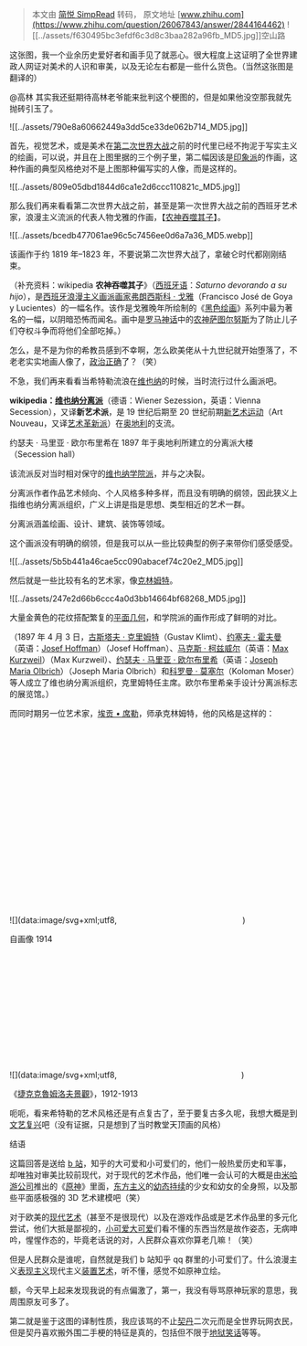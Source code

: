 > 本文由 [简悦 SimpRead](http://ksria.com/simpread/) 转码， 原文地址 [www.zhihu.com](https://www.zhihu.com/question/26067843/answer/2844164462) ![[../assets/f630495bc3efdf6c3d8c3baa282a96fb_MD5.jpg]]空山路​

这张图，我一个业余历史爱好者和画手见了就恶心。很大程度上这证明了全世界建政人网证对美术的人识和审美，以及无论左右都是一些什么货色。（当然这张图是翻译的）

@高林 其实我还挺期待高林老爷能来批判这个梗图的，但是如果他没空那我就先抛砖引玉了。

![[../assets/790e8a60662449a3dd5ce33de062b714_MD5.jpg]]

首先，视觉艺术，或是美术在[第二次世界大战](https://www.zhihu.com/search?q=%E7%AC%AC%E4%BA%8C%E6%AC%A1%E4%B8%96%E7%95%8C%E5%A4%A7%E6%88%98&search_source=Entity&hybrid_search_source=Entity&hybrid_search_extra=%7B%22sourceType%22%3A%22answer%22%2C%22sourceId%22%3A2844164462%7D)之前的时代里已经不拘泥于写实主义的绘画，可以说，并且在上图里据的三个例子里，第二幅因该是[印象派](https://www.zhihu.com/search?q=%E5%8D%B0%E8%B1%A1%E6%B4%BE&search_source=Entity&hybrid_search_source=Entity&hybrid_search_extra=%7B%22sourceType%22%3A%22answer%22%2C%22sourceId%22%3A2844164462%7D)的作画，这种作画的典型风格绝对不是上图那种偏写实的人像，而是这样的。

![[../assets/809e05dbd1844d6ca1e2d6ccc110821c_MD5.jpg]]

那么我们再来看看第二次世界大战之前，甚至是第一次世界大战之前的西班牙艺术家，浪漫主义流派的代表人物戈雅的作画，【[农神吞噬其子](https://www.zhihu.com/search?q=%E5%86%9C%E7%A5%9E%E5%90%9E%E5%99%AC%E5%85%B6%E5%AD%90&search_source=Entity&hybrid_search_source=Entity&hybrid_search_extra=%7B%22sourceType%22%3A%22answer%22%2C%22sourceId%22%3A2844164462%7D)】。

![[../assets/bcedb477061ae96c5c7456ee0d6a7a36_MD5.webp]]

该画作于约 1819 年–1823 年，不要说第二次世界大战了，拿破仑时代都刚刚结束。

（补充资料：wikipedia **农神吞噬其子**》（[西班牙语](https://link.zhihu.com/?target=https%3A//zh.m.wikipedia.org/wiki/%25E8%25A5%25BF%25E7%258F%25AD%25E7%2589%2599%25E8%25AA%259E)：_Saturno devorando a su hijo_），是[西班牙](https://link.zhihu.com/?target=https%3A//zh.m.wikipedia.org/wiki/%25E8%25A5%25BF%25E7%258F%25AD%25E7%2589%2599)[浪漫主义画派](https://link.zhihu.com/?target=https%3A//zh.m.wikipedia.org/wiki/%25E6%25B5%25AA%25E6%25BC%25AB%25E4%25B8%25BB%25E4%25B9%2589%25E7%2594%25BB%25E6%25B4%25BE)[画家](https://link.zhihu.com/?target=https%3A//zh.m.wikipedia.org/wiki/%25E7%2594%25BB%25E5%25AE%25B6)[弗朗西斯科 · 戈雅](https://link.zhihu.com/?target=https%3A//zh.m.wikipedia.org/wiki/%25E5%25BC%2597%25E6%259C%2597%25E8%25A5%25BF%25E6%2596%25AF%25E7%25A7%2591%25C2%25B7%25E6%2588%2588%25E9%259B%2585)（Francisco José de Goya y Lucientes）的一幅名作。该作是戈雅晚年所绘制的《[黑色绘画](https://link.zhihu.com/?target=https%3A//zh.m.wikipedia.org/wiki/%25E9%25BB%2591%25E8%2589%25B2%25E7%25B9%25AA%25E7%2595%25AB)》系列中最为著名的一幅，以阴暗恐怖而闻名。画中是[罗马神话](https://link.zhihu.com/?target=https%3A//zh.m.wikipedia.org/wiki/%25E7%25BD%2597%25E9%25A9%25AC%25E7%25A5%259E%25E8%25AF%259D)中的[农神萨图尔努斯](https://link.zhihu.com/?target=https%3A//zh.m.wikipedia.org/wiki/%25E8%2590%25A8%25E5%259B%25BE%25E5%25B0%2594%25E5%258A%25AA%25E6%2596%25AF)为了防止儿子们夺权斗争而将他们全部吃掉。）

怎么，是不是为你的希教员感到不幸啊，怎么欧美佬从十九世纪就开始堕落了，不老老实实地画人像了，[政治正确](https://www.zhihu.com/search?q=%E6%94%BF%E6%B2%BB%E6%AD%A3%E7%A1%AE&search_source=Entity&hybrid_search_source=Entity&hybrid_search_extra=%7B%22sourceType%22%3A%22answer%22%2C%22sourceId%22%3A2844164462%7D)了？（笑）

不急，我们再来看看当希特勒流浪在[维也纳](https://www.zhihu.com/search?q=%E7%BB%B4%E4%B9%9F%E7%BA%B3&search_source=Entity&hybrid_search_source=Entity&hybrid_search_extra=%7B%22sourceType%22%3A%22answer%22%2C%22sourceId%22%3A2844164462%7D)的时候，当时流行过什么画派吧。

**wikipedia：[维也纳分离派](https://www.zhihu.com/search?q=%E7%BB%B4%E4%B9%9F%E7%BA%B3%E5%88%86%E7%A6%BB%E6%B4%BE&search_source=Entity&hybrid_search_source=Entity&hybrid_search_extra=%7B%22sourceType%22%3A%22answer%22%2C%22sourceId%22%3A2844164462%7D)**（德语：Wiener Sezession，英语：Vienna Secession），又译**新艺术派**，是 19 世纪后期至 20 世纪前期[新艺术运动](https://link.zhihu.com/?target=https%3A//zh.m.wikipedia.org/wiki/%25E6%2596%25B0%25E8%2589%25BA%25E6%259C%25AF%25E8%25BF%2590%25E5%258A%25A8)（Art Nouveau，又译[艺术革新派](https://www.zhihu.com/search?q=%E8%89%BA%E6%9C%AF%E9%9D%A9%E6%96%B0%E6%B4%BE&search_source=Entity&hybrid_search_source=Entity&hybrid_search_extra=%7B%22sourceType%22%3A%22answer%22%2C%22sourceId%22%3A2844164462%7D)）在[奥地利](https://link.zhihu.com/?target=https%3A//zh.m.wikipedia.org/wiki/%25E5%25A5%25A5%25E5%259C%25B0%25E5%2588%25A9)的支流。

约瑟夫 · 马里亚 · 欧尔布里希在 1897 年于奥地利所建立的分离派大楼（Secession hall）

该流派反对当时相对保守的[维也纳学院派](https://www.zhihu.com/search?q=%E7%BB%B4%E4%B9%9F%E7%BA%B3%E5%AD%A6%E9%99%A2%E6%B4%BE&search_source=Entity&hybrid_search_source=Entity&hybrid_search_extra=%7B%22sourceType%22%3A%22answer%22%2C%22sourceId%22%3A2844164462%7D)，并与之决裂。

分离派作者作品艺术倾向、个人风格多种多样，而且没有明确的纲领，因此狭义上指维也纳分离派组织，广义上讲是指是思想、类型相近的艺术一群。

分离派涵盖绘画、设计、建筑、装饰等领域。

这个画派没有明确的纲领，但是我可以从一些比较典型的例子来带你们感受感受。

![[../assets/5b5b441a46cae5cc090abacef74c20e2_MD5.jpg]]

然后就是一些比较有名的艺术家，像[克林姆特](https://www.zhihu.com/search?q=%E5%85%8B%E6%9E%97%E5%A7%86%E7%89%B9&search_source=Entity&hybrid_search_source=Entity&hybrid_search_extra=%7B%22sourceType%22%3A%22answer%22%2C%22sourceId%22%3A2844164462%7D)。

![[../assets/247e2d66b6ccc4a0d3bb14664bf68268_MD5.jpg]]

大量金黄色的花纹搭配繁复的[平面几何](https://www.zhihu.com/search?q=%E5%B9%B3%E9%9D%A2%E5%87%A0%E4%BD%95&search_source=Entity&hybrid_search_source=Entity&hybrid_search_extra=%7B%22sourceType%22%3A%22answer%22%2C%22sourceId%22%3A2844164462%7D)，和学院派的画作形成了鲜明的对比。

（1897 年 4 月 3 日，[古斯塔夫 · 克里姆特](https://link.zhihu.com/?target=https%3A//zh.m.wikipedia.org/wiki/%25E5%258F%25A4%25E6%2596%25AF%25E5%25A1%2594%25E5%25A4%25AB%25C2%25B7%25E5%2585%258B%25E9%2587%258C%25E5%25A7%2586%25E7%2589%25B9)（Gustav Klimt）、[约塞夫 · 霍夫曼](https://link.zhihu.com/?target=https%3A//zh.m.wikipedia.org/w/index.php%3Ftitle%3D%25E7%25BA%25A6%25E5%25A1%259E%25E5%25A4%25AB%25C2%25B7%25E9%259C%258D%25E5%25A4%25AB%25E6%259B%25BC%26action%3Dedit%26redlink%3D1)（英语：[Josef Hoffman](https://link.zhihu.com/?target=https%3A//en.wikipedia.org/wiki/Josef_Hoffman)）（Josef Hoffman）、[马克斯 · 柯兹威尔](https://link.zhihu.com/?target=https%3A//zh.m.wikipedia.org/w/index.php%3Ftitle%3D%25E9%25A9%25AC%25E5%2585%258B%25E6%2596%25AF%25C2%25B7%25E6%259F%25AF%25E5%2585%25B9%25E5%25A8%2581%25E5%25B0%2594%26action%3Dedit%26redlink%3D1)（英语：[Max Kurzweil](https://link.zhihu.com/?target=https%3A//en.wikipedia.org/wiki/Max_Kurzweil)）（Max Kurzweil）、[约瑟夫 · 马里亚 · 欧尔布里希](https://link.zhihu.com/?target=https%3A//zh.m.wikipedia.org/w/index.php%3Ftitle%3D%25E7%25BA%25A6%25E7%2591%259F%25E5%25A4%25AB%25C2%25B7%25E9%25A9%25AC%25E9%2587%258C%25E4%25BA%259A%25C2%25B7%25E6%25AC%25A7%25E5%25B0%2594%25E5%25B8%2583%25E9%2587%258C%25E5%25B8%258C%26action%3Dedit%26redlink%3D1)（英语：[Joseph Maria Olbrich](https://link.zhihu.com/?target=https%3A//en.wikipedia.org/wiki/Joseph_Maria_Olbrich)）（Joseph Maria Olbrich）和[科罗曼 · 莫塞尔](https://link.zhihu.com/?target=https%3A//zh.m.wikipedia.org/w/index.php%3Ftitle%3D%25E7%25A7%2591%25E6%25B4%259B%25E6%259B%25BC%25C2%25B7%25E8%258E%25AB%25E6%25B3%25BD%26action%3Dedit%26redlink%3D1)（Koloman Moser）等人成立了维也纳分离派组织，克里姆特任主席。欧尔布里希亲手设计分离派标志的展览馆。）

而同时期另一位艺术家，[埃贡 • 席勒](https://www.zhihu.com/search?q=%E5%9F%83%E8%B4%A1%E2%80%A2%E5%B8%AD%E5%8B%92&search_source=Entity&hybrid_search_source=Entity&hybrid_search_extra=%7B%22sourceType%22%3A%22answer%22%2C%22sourceId%22%3A2844164462%7D)，师承克林姆特，他的风格是这样的：

![](data:image/svg+xml;utf8,<svg xmlns='http://www.w3.org/2000/svg' width='220' height='344'></svg>)

自画像 1914

![](data:image/svg+xml;utf8,<svg xmlns='http://www.w3.org/2000/svg' width='218' height='220'></svg>)

《[捷克克魯姆洛夫景觀](https://www.zhihu.com/search?q=%E6%8D%B7%E5%85%8B%E5%85%8B%E9%AD%AF%E5%A7%86%E6%B4%9B%E5%A4%AB%E6%99%AF%E8%A7%80&search_source=Entity&hybrid_search_source=Entity&hybrid_search_extra=%7B%22sourceType%22%3A%22answer%22%2C%22sourceId%22%3A2844164462%7D)》，1912-1913

呃呃，看来希特勒的艺术风格还是有点复古了，至于要复古多久呢，我想大概是到[文艺复兴](https://www.zhihu.com/search?q=%E6%96%87%E8%89%BA%E5%A4%8D%E5%85%B4&search_source=Entity&hybrid_search_source=Entity&hybrid_search_extra=%7B%22sourceType%22%3A%22answer%22%2C%22sourceId%22%3A2844164462%7D)吧（没有证据，只是想到了当时教堂天顶画的风格）

结语

这篇回答是送给 [b 站](https://www.zhihu.com/search?q=b%E7%AB%99&search_source=Entity&hybrid_search_source=Entity&hybrid_search_extra=%7B%22sourceType%22%3A%22answer%22%2C%22sourceId%22%3A2844164462%7D)，知乎的大可爱和小可爱们的，他们一般热爱历史和军事，却唯独对审美比较前现代，对于现代的艺术作品，他们唯一会认可的大概是由[米哈游公司](https://www.zhihu.com/search?q=%E7%B1%B3%E5%93%88%E6%B8%B8%E5%85%AC%E5%8F%B8&search_source=Entity&hybrid_search_source=Entity&hybrid_search_extra=%7B%22sourceType%22%3A%22answer%22%2C%22sourceId%22%3A2844164462%7D)推出的《[原神](https://www.zhihu.com/search?q=%E5%8E%9F%E7%A5%9E&search_source=Entity&hybrid_search_source=Entity&hybrid_search_extra=%7B%22sourceType%22%3A%22answer%22%2C%22sourceId%22%3A2844164462%7D)》里面，[东方主义](https://www.zhihu.com/search?q=%E4%B8%9C%E6%96%B9%E4%B8%BB%E4%B9%89&search_source=Entity&hybrid_search_source=Entity&hybrid_search_extra=%7B%22sourceType%22%3A%22answer%22%2C%22sourceId%22%3A2844164462%7D)的[幼态持续](https://www.zhihu.com/search?q=%E5%B9%BC%E6%80%81%E6%8C%81%E7%BB%AD&search_source=Entity&hybrid_search_source=Entity&hybrid_search_extra=%7B%22sourceType%22%3A%22answer%22%2C%22sourceId%22%3A2844164462%7D)的少女和幼女的全身照，以及那些平面感极强的 3D 艺术建模吧（笑）

对于欧美的[现代艺术](https://www.zhihu.com/search?q=%E7%8E%B0%E4%BB%A3%E8%89%BA%E6%9C%AF&search_source=Entity&hybrid_search_source=Entity&hybrid_search_extra=%7B%22sourceType%22%3A%22answer%22%2C%22sourceId%22%3A2844164462%7D)（甚至不是很现代）以及在游戏作品或是艺术作品里的多元化尝试，他们大抵是鄙视的，[小可爱大可爱](https://www.zhihu.com/search?q=%E5%B0%8F%E5%8F%AF%E7%88%B1%E5%A4%A7%E5%8F%AF%E7%88%B1&search_source=Entity&hybrid_search_source=Entity&hybrid_search_extra=%7B%22sourceType%22%3A%22answer%22%2C%22sourceId%22%3A2844164462%7D)们看不懂的东西当然是故作姿态，无病呻吟，惺惺作态的，毕竟老话说的对，人民群众喜欢你算老几嘛！（笑）

但是人民群众是谁呢，自然就是我们 b 站知乎 qq 群里的小可爱们了。什么浪漫主义[表现主义](https://www.zhihu.com/search?q=%E8%A1%A8%E7%8E%B0%E4%B8%BB%E4%B9%89&search_source=Entity&hybrid_search_source=Entity&hybrid_search_extra=%7B%22sourceType%22%3A%22answer%22%2C%22sourceId%22%3A2844164462%7D)现代主义[装置艺术](https://www.zhihu.com/search?q=%E8%A3%85%E7%BD%AE%E8%89%BA%E6%9C%AF&search_source=Entity&hybrid_search_source=Entity&hybrid_search_extra=%7B%22sourceType%22%3A%22answer%22%2C%22sourceId%22%3A2844164462%7D)，听不懂，感觉不如原神立绘。

额，今天早上起来发现我说的有点偏激了，第一，我没有辱骂原神玩家的意思，我周围原友可多了。

第二就是鉴于这图的译制性质，我应该骂的不止[契丹](https://www.zhihu.com/search?q=%E5%A5%91%E4%B8%B9&search_source=Entity&hybrid_search_source=Entity&hybrid_search_extra=%7B%22sourceType%22%3A%22answer%22%2C%22sourceId%22%3A2844164462%7D)二次元而是全世界玩网衣民，但是契丹喜欢搬外围二手梗的特征是真的，包括但不限于[地狱笑话](https://www.zhihu.com/search?q=%E5%9C%B0%E7%8B%B1%E7%AC%91%E8%AF%9D&search_source=Entity&hybrid_search_source=Entity&hybrid_search_extra=%7B%22sourceType%22%3A%22answer%22%2C%22sourceId%22%3A2844164462%7D)等等。
